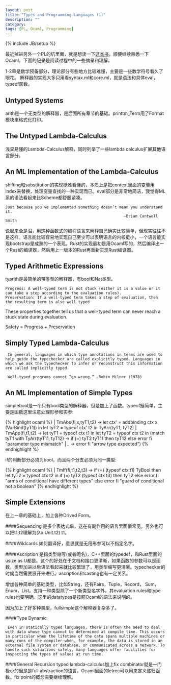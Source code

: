 ```yaml
---
layout: post
title: "Types and Programming Languages (1)"
description: ""
category:
tags: [PL, Ocaml, Programming]
---
```

{% include JB/setup %}

最近掉进另外一个PL的坑里面，就是想读一下[这本书](http://www.cis.upenn.edu/~bcpierce/tapl/)，顺便继续熟悉一下Ocaml。下面的记录是阅读过程中的一些摘录和理解。

1-2章是数学预备部分，理论部分有些地方比较难懂，主要是一些数学符号看久了眼花。
解释器的实现大多只用看syntax.ml和core.ml，就是语法和具体eval，typeof函数。

## Untyped Systems
arith是一个无类型的解释器，是后面所有章节的基础。printtm_Term用了Format模块来格式化打印。

## The Untyped Lambda-Calculus
浅显易懂的Lambda-Calculus解释，同时列举了一些lambda calculus扩展其他语言部分。

## An ML Implementation of the Lambda-Calculus

shifting和substitution的实现挺难看懂的，本质上是把context里面的变量用index来替换，处理变量查找的一种实现而已。eval部分是非常地简洁，我觉得ML系的语法看起来比Scheme都舒服紧凑。

    Just because you’ve implemented something doesn’t mean you understand it.
                                                        —Brian Cantwell Smith

说起来全是泪，用这种函数式的编程语言来解释自己确实比较简单，但现实往往不是这样。语言能比较容易地实现自己至少可以表明语言的内核挺小，一个语言能实现bootstrap是成熟的一个表现。Rust的实现最初是用Ocaml写的，然后编译出一个Rust的编译器，然后用上一版本的Rust再重新实现Rust编译器。

## Typed Arithmetic Expressions

tyarith是最简单的带类型的解释器，有bool和Nat类型。

    Progress: A well-typed term is not stuck (either it is a value or it can take a step according to the evaluation rules).
    Preservation: If a well-typed term takes a step of evaluation, then the resulting term is also well typed

These properties together tell us that a well-typed term can never reach a stuck state during evaluation.

Safety = Progress + Preservation

## Simply Typed Lambda-Calculus

     In general, languages in which type annotations in terms are used to help guide the typechecker are called explicitly typed. Languages in which we ask the typechecker to infer or reconstruct this information are called implicitly typed.

     Well-typed programs cannot “go wrong.” —Robin Milner (1978)


## An ML Implementation of Simple Types
simplebool是一个只有bool类型的解释器，但是加上了函数。typeof挺简单，主要是函数这里注意处理形参和实参:

{% highlight ocaml %}
  | TmAbs(fi,x,tyT1,t2) ->
      let ctx' = addbinding ctx x (VarBind(tyT1)) in
      let tyT2 = typeof ctx' t2 in
      TyArr(tyT1, tyT2)
  | TmApp(fi,t1,t2) ->
      let tyT1 = typeof ctx t1 in
      let tyT2 = typeof ctx t2 in
      (match tyT1 with
          TyArr(tyT11, tyT12) ->
            if (=) tyT2 tyT11 then tyT12
            else error fi "parameter type mismatch"
        | _ -> error fi "arrow type expected")
{% endhighlight %}

if的判断部分必须为bool，而且两个分支必须为同一类型:

{% highlight ocaml %}
  | TmIf(fi,t1,t2,t3) ->
     if (=) (typeof ctx t1) TyBool then
       let tyT2 = typeof ctx t2 in
       if (=) tyT2 (typeof ctx t3) then tyT2
       else error fi "arms of conditional have different types"
       else error fi "guard of conditional not a boolean"
{% endhighlight %}

## Simple Extensions
在上一章的基础上，加上各种Drived Form。

####Sequencing
是多个表达式串，这在有副作用的语言里面很常见。另外也可以把t1;t2理解为(λx:Unit.t2) t1。

####Wildcards
如何翻译好，意思就是无用形参可以不指定名字。

####Ascription
是指类型缩写(或者昵名)，C++里面的typedef，和Rust里面的usize as U都是。这个的好处在于文档和接口更清晰，如果函数的参数可以是函数，类型加进以后语法看起来就比较繁琐了，用类型缩写更清晰。typechecker的时候当然需要展开来进行。ascription和casting也有一定关系。

增加各种简单的基础类型，比如String，还有Pairs，Tuple，Record， Sum，Enum，List。支持一种类型除了一个新类型名字外，其evaluation rules和type rules也要明确。这里的datatypes是按照Ocaml的语法来说明的。

因为加上了好多种类型，fullsimple这个解释器复杂多了。

####Type Dynamic

     Even in statically typed languages, there is often the need to deal with data whose type cannot be determined at compile time. This occurs in particular when the lifetime of the data spans multiple machines or many runs of the compiler—when, for example, the data is stored in an external file system or database, or communicated across a network. To handle such situations safely, many languages offer facilities for inspecting the types of values at run time.

####General Recursion
typed lambda-calculus加上fix combinator就是一门极小的但是是full abstraction的语言。Ocaml里面的letrec可以用来定义递归函数。fix point的概念需要继续理解。
